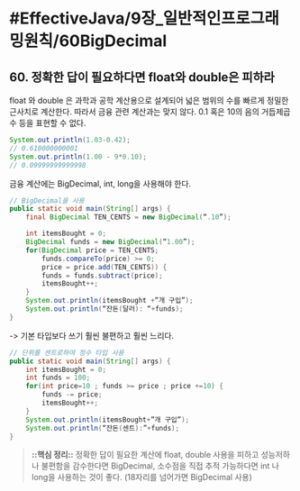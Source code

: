 # #EffectiveJava/9장_일반적인프로그래밍원칙/60BigDecimal


## 60. 정확한 답이 필요하다면 float와 double은 피하라


float 와 double 은 과학과 공학 계산용으로 설계되어 넓은 범위의 수를 빠르게 정밀한 근사치로 계산한다. 따라서 금융 관련 계산과는 맞지 않다. 0.1 혹은 10의 음의 거듭제곱수 등을 표현할 수 없다.

```java
System.out.println(1.03-0.42);
// 0.610000000001
System.out.println(1.00 - 9*0.10);
// 0.09999999999998 
```

금융 계산에는 BigDecimal, int, long을 사용해야 한다.

```java
// BigDecimal을 사용
public static void main(String[] args) {
	final BigDecimal TEN_CENTS = new BigDecimal(“.10”);

	int itemsBought = 0;
	BigDecimal funds = new BigDecimal(“1.00”);
	for(BigDecimal price = TEN_CENTS;
		funds.compareTo(price) >= 0;
		price = price.add(TEN_CENTS)) {
		funds = funds.subtract(price);
		itemsBought++;
	}
	System.out.println(itemsBought +”개 구입”);
	System.out.println(“잔돈(달러): “+funds);
}
```
-> 기본 타입보다 쓰기 훨씬 불편하고 훨씬 느리다. 

```java
// 단위를 센트로하여 정수 타입 사용
public static void main(String[] args) {
	int itemsBought = 0;
	int funds = 100;
	for(int price=10 ; funds >= price ; price +=10) {
		funds -= price;
		itemsBought++;
	}
	System.out.println(itemsBought+”개 구입”);
	System.out.println(“잔돈(센트):”+funds);
}
```


> **::핵심 정리::** 
> 정확한 답이 필요한 계산에 float, double 사용을 피하고 성능저하나 불편함을 감수한다면 BigDecimal, 소수점을 직접 추적 가능하다면 int 나 long을 사용하는 것이 좋다. (18자리를 넘어가면 BigDecimal 사용)


